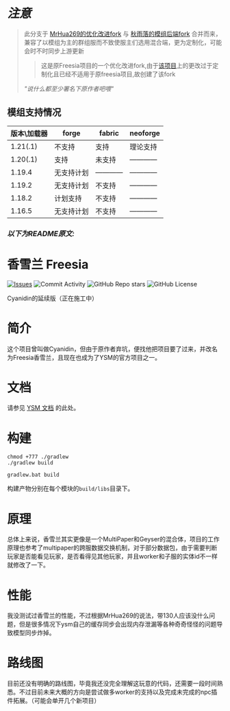 # ***注意***
> 此分支于 [MrHua269的优化改进fork](https://github.com/ChamomileBaka/Freesia) 与 [秋雨落的模组后端fork](https://github.com/qyl27/Freesia) 合并而来，兼容了以模组为主的群组服而不致使服主们选用混合端，更为定制化，可能会时不时同步上游更新
> > 这是原Freesia项目的一个优化改进fork,由于[该项目](https://github.com/ChamomileBaka/Freesia)上的更改过于定制化且已经不适用于原freesia项目,故创建了该fork
>
> *"说什么都至少署名下原作者吧喂"*

## 模组支持情况

| 版本\加载器 | forge | fabric | neoforge |
| ------- |-------| ------- |----------|
| 1.21(.1) | 不支持   | 支持 | 理论支持     |
| 1.20(.1) | 支持    |  未支持 | ————     |
| 1.19.4 | 无支持计划 | ———— | ————     |
| 1.19.2 | 无支持计划 | 不支持 | ————     |
| 1.18.2 | 计划支持  | 不支持 | ————     |
| 1.16.5 | 无支持计划 | 不支持 | ————     |

### *以下为README原文:*

# 香雪兰 Freesia

[![Issues](https://img.shields.io/github/issues/KikirMeow/Freesia?style=flat-square)](https://github.com/KikirMeow/Freesia/issues)
![Commit Activity](https://img.shields.io/github/commit-activity/w/KikirMeow/Freesia?style=flat-square)
![GitHub Repo stars](https://img.shields.io/github/stars/KikirMeow/Freesia?style=flat-square)
![GitHub License](https://img.shields.io/github/license/KikirMeow/Freesia)

Cyanidin的延续版（正在施工中）

# 简介

这个项目曾叫做Cyanidin，但由于原作者弃坑，便找他把项目要了过来，并改名为Freesia香雪兰，且现在也成为了YSM的官方项目之一。

# 文档
请参见 [YSM 文档](https://ysm.cfpa.team/wiki/freesia-plugin/) 的此处。

# 构建

```shell
chmod +777 ./gradlew
./gradlew build
```

```shell
gradlew.bat build
```

构建产物分别在每个模块的`build/libs`目录下。

# 原理

总体上来说，香雪兰其实更像是一个MultiPaper和Geyser的混合体，项目的工作原理也参考了multipaper的跨服数据交换机制，对于部分数据包，由于需要判断玩家是否能看见玩家，是否看得见其他玩家，并且worker和子服的实体id不一样就修改了一下。

# 性能

我没测试过香雪兰的性能，不过根据MrHua269的说法，带130人应该没什么问题，但是很多情况下ysm自己的缓存同步会出现内存泄漏等各种奇奇怪怪的问题导致模型同步炸掉。

# 路线图

目前还没有明确的路线图，毕竟我还没完全理解这玩意的代码，还需要一段时间熟悉。不过目前未来大概的方向是尝试做多worker的支持以及完成未完成的npc插件拓展。（可能会单开几个新项目）
